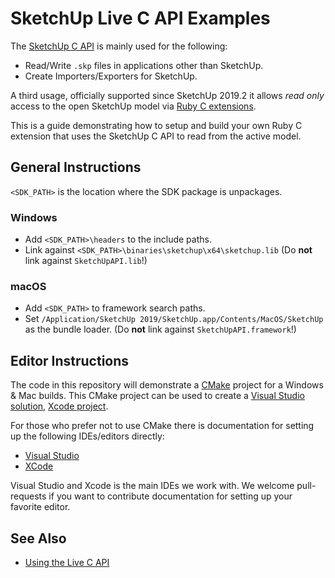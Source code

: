 # SketchUp Live C API Examples

The [SketchUp C API](https://extensions.sketchup.com/sketchup-sdk) is mainly used for the following:

* Read/Write `.skp` files in applications other than SketchUp.
* Create Importers/Exporters for SketchUp.

A third usage, officially supported since SketchUp 2019.2 it allows _read only_ access to the open SketchUp model via [Ruby C extensions](https://github.com/SketchUp/ruby-c-extension-examples).

This is a guide demonstrating how to setup and build your own Ruby C extension that uses the SketchUp C API to read from the active model.

## General Instructions

`<SDK_PATH>` is the location where the SDK package is unpackages.

### Windows

* Add `<SDK_PATH>\headers` to the include paths.
* Link against `<SDK_PATH>\binaries\sketchup\x64\sketchup.lib` (Do **not** link against `SketchUpAPI.lib`!)

### macOS

* Add `<SDK_PATH>` to framework search paths.
* Set `/Application/SketchUp 2019/SketchUp.app/Contents/MacOS/SketchUp` as the bundle loader. (Do **not** link against `SketchUpAPI.framework`!)


## Editor Instructions

The code in this repository will demonstrate a [CMake](https://cmake.org/) project for a Windows & Mac builds. This CMake project can be used to create a [Visual Studio solution](https://visualstudio.microsoft.com/), [Xcode project](https://developer.apple.com/xcode/).


For those who prefer not to use CMake there is documentation for setting up the following IDEs/editors directly:

* [Visual Studio](docs/visual-studio.md)
* [XCode](docs/xcode.md)

Visual Studio and Xcode is the main IDEs we work with. We welcome pull-requests if you want to contribute documentation for setting up your favorite editor.

## See Also

* [Using the Live C API](docs/using-live-c-api.md)
